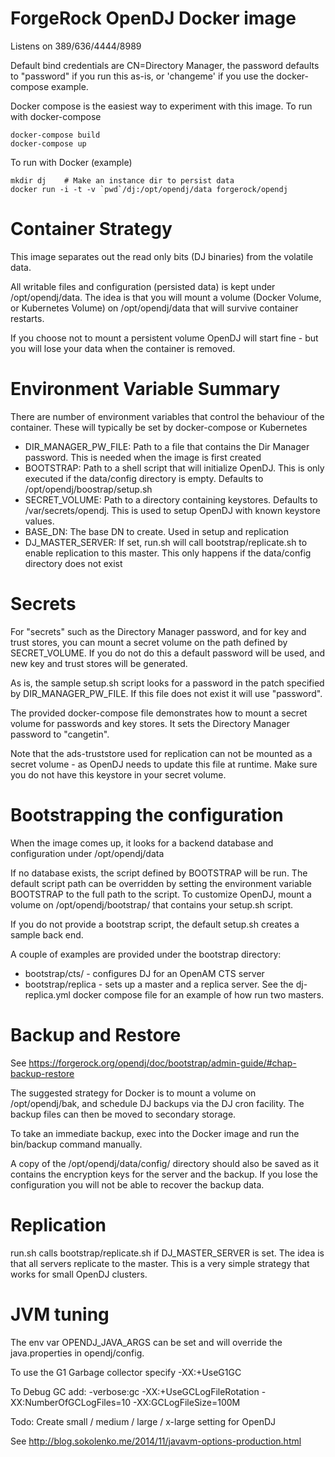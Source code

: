 # ForgeRock OpenDJ Docker image

Listens on 389/636/4444/8989

Default bind credentials are CN=Directory Manager, the password defaults to "password"
if you run this as-is, or 'changeme' if you use the docker-compose example. 


Docker compose is the easiest way to experiment with this image. To run with docker-compose

```
docker-compose build
docker-compose up 
```

To run with Docker (example)
```
mkdir dj    # Make an instance dir to persist data
docker run -i -t -v `pwd`/dj:/opt/opendj/data forgerock/opendj
```

# Container Strategy 

This image separates out the read only bits (DJ binaries) from the volatile data.

All writable files and configuration (persisted data) is kept under /opt/opendj/data. The idea is that you will mount 
a volume (Docker Volume, or Kubernetes Volume) on /opt/opendj/data that will survive container restarts.

If you choose not to mount a persistent volume OpenDJ will start fine - but you will lose your data when the container 
 is removed.
 
# Environment Variable Summary

There are number of environment variables that control the behaviour of the container. These 
will typically be set by docker-compose or Kubernetes

* DIR_MANAGER_PW_FILE: Path to a file that contains the Dir Manager password. This is needed when the image is
first created
* BOOTSTRAP:  Path to a shell script that will initialize OpenDJ. This is only executed if the data/config
directory is empty. Defaults to /opt/opendj/boostrap/setup.sh
* SECRET_VOLUME:  Path to a directory containing keystores. Defaults to /var/secrets/opendj. This is used
to setup OpenDJ with known keystore values.
* BASE_DN: The base DN to create. Used in setup and replication
* DJ_MASTER_SERVER: If set, run.sh will call bootstrap/replicate.sh to enable replication to 
this master. This only happens if the data/config directory does not exist

 
# Secrets
 
For "secrets" such as the Directory Manager password, and for key and trust stores, you 
can mount a secret volume on the path defined by SECRET_VOLUME. If you do not do this a default password
will be used, and new key and trust stores will be generated. 

As is, the sample setup.sh script looks for a password in the patch specified by DIR_MANAGER_PW_FILE. If this file does
not exist it will use "password". 

The provided docker-compose file demonstrates how to mount a secret volume for passwords and key stores. It
sets the Directory Manager password to "cangetin". 

Note that the ads-truststore used for replication can not be mounted as a secret volume - as OpenDJ
needs to update this file at runtime. Make sure you do not have this keystore in your secret volume.


# Bootstrapping the configuration

When the image comes up, it looks for a backend database and configuration
under /opt/opendj/data

If no database exists, the script defined by BOOTSTRAP will be
run.  The default script path can be overridden by setting the environment
variable BOOTSTRAP to the full path to the script.  To customize OpenDJ, 
mount a volume on /opt/opendj/bootstrap/ that contains your setup.sh
script. 
 
If you do not provide a bootstrap script, the default setup.sh creates a sample back end.

A couple of examples are provided under the bootstrap directory:

* bootstrap/cts/  - configures DJ for an OpenAM CTS server 
* bootstrap/replica - sets up a master and a replica server. See the dj-replica.yml
docker compose file for an example of how run two masters.


# Backup  and Restore


See https://forgerock.org/opendj/doc/bootstrap/admin-guide/#chap-backup-restore 

The suggested strategy for Docker is to mount a volume on /opt/opendj/bak, and schedule DJ backups via the DJ cron 
facility. The backup files can then be moved to secondary storage. 

To take an immediate backup,  exec into the Docker image and run the bin/backup command manually.

A copy of the /opt/opendj/data/config/ directory should also be saved as it contains the encryption keys for the server and the backup. If you lose the configuration you will not be able to recover the backup data. 

# Replication 

run.sh calls bootstrap/replicate.sh if DJ_MASTER_SERVER is set. The idea is that all servers
replicate to the master. This is a very simple strategy that works for small OpenDJ clusters.


# JVM tuning 

The env var OPENDJ_JAVA_ARGS can be set and will override the java.properties
in opendj/config. 


To use the G1 Garbage collector specify -XX:+UseG1GC 


To Debug GC add: 
-verbose:gc  -XX:+UseGCLogFileRotation -XX:NumberOfGCLogFiles=10 -XX:GCLogFileSize=100M

Todo:  Create small / medium / large / x-large setting for OpenDJ


See http://blog.sokolenko.me/2014/11/javavm-options-production.html 



